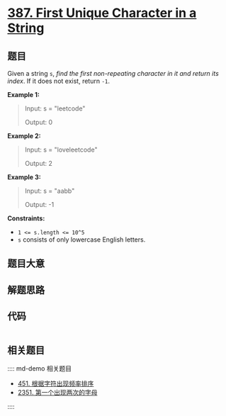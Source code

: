 # [387. First Unique Character in a String](https://leetcode.com/problems/first-unique-character-in-a-string/)

## 题目

Given a string `s`, _find the first non-repeating character in it and return
its index_. If it does not exist, return `-1`.

**Example 1:**

> Input: s = "leetcode"
>
> Output: 0

**Example 2:**

> Input: s = "loveleetcode"
>
> Output: 2

**Example 3:**

> Input: s = "aabb"
>
> Output: -1

**Constraints:**

- `1 <= s.length <= 10^5`
- `s` consists of only lowercase English letters.

## 题目大意

## 解题思路

## 代码

```javascript

```

## 相关题目

:::: md-demo 相关题目

- [451. 根据字符出现频率排序](https://leetcode.com/problems/sort-characters-by-frequency)
- [2351. 第一个出现两次的字母](https://leetcode.com/problems/first-letter-to-appear-twice)

::::
